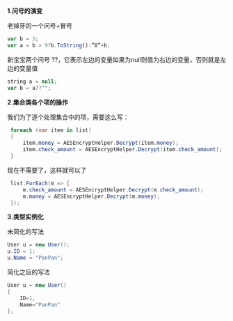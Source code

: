 **1.问号的演变**

老掉牙的一个问号+冒号

```javascript
var b = 3;
var a = b > 9?b.ToString():”0”+b;
```

新宝宝两个问号 ??，它表示左边的变量如果为null则值为右边的变量，否则就是左边的变量值

```javascript
string a = null;
var b = a??"";
```

**2.集合类各个项的操作**

我们为了逐个处理集合中的项，需要这么写：

```C#
 foreach (var item in list)
 {
     item.money = AESEncryptHelper.Decrypt(item.money);
     item.check_amount = AESEncryptHelper.Decrypt(item.check_amount);
 }
```

现在不需要了，这样就可以了

```C#
 list.ForEach(m => {
     m.check_amount = AESEncryptHelper.Decrypt(m.check_amount);
     m.money = AESEncryptHelper.Decrypt(m.money);
 });
```

**3.类型实例化**

未简化的写法

```C#
User u = new User();
u.ID = 1;
u.Name = "PanPan";
```

简化之后的写法

```C#
User u = new User() 
{
    ID=1,
    Name="PanPan"
};
```

